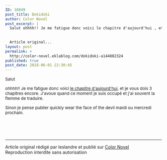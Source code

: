 ```yaml
---
ID: 10049
post_title: Dokidoki
author: Color Novel
post_excerpt: |
  Salut ohhhh!! Je me fatigue donc voici le chapitre d'aujourd'hui , et je vous dois 3 chapitres encore. J'avoue quand ce moment je suis occup&eacute; et j'ai souvent la flemme de traduire. Sinon je pense publier quickly wear the face of the devil mardi ou mercredi prochain.
  
  
  Article original...
layout: post
permalink: >
  http://color-novel.eklablog.com/dokidoki-a144882324
published: true
post_date: 2018-06-01 22:30:45
---
```

<p><span style="font-size: 10pt;">Salut</span></p>
<p><span style="font-size: 10pt;">ohhhh!! Je me fatigue donc voici <a href="http://color-novel.eklablog.com/dokidoki-chapitre-43-g186236">le chapitre d'aujourd'hui</a>, et je vous dois 3 chapitres encore. J'avoue quand ce moment je suis occup&eacute; et j'ai souvent la flemme de traduire.</span></p>
<p><span style="font-size: 10pt;">Sinon je pense publier quickly wear the face of the devil mardi ou mercredi prochain.</span></p><br /><br /><br /><hr />Article original rédigé par leslandre et publié sur <a href="http://color-novel.eklablog.com/">Color Novel</a> <br /> Reproduction interdite sans autorisation